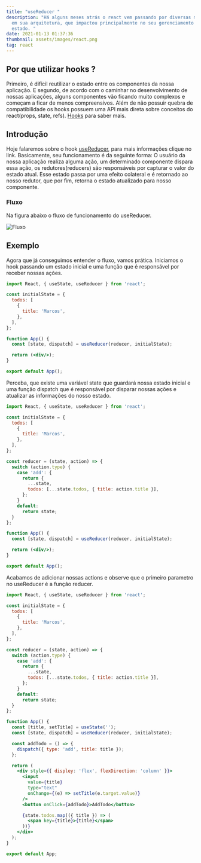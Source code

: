 ```yaml
---
title: "useReducer "
description: "Há alguns meses atrás o react vem passando por diversas melhorias
  em sua arquitetura, que impactou principalmente no seu gerenciamento de
  estado. "
date: 2021-01-13 01:37:36
thumbnail: assets/images/react.png
tag: react
---
```

## Por que utilizar hooks ?

Primeiro, é difícil reutilizar o estado entre os componentes da nossa aplicação. E segundo, de acordo com o caminhar no desenvolvimento de nossas aplicações, alguns componentes vão ficando muito complexos e começam a ficar de menos compreensivos. Além de não possuir quebra de compatibilidade os hooks possuem uma API mais direta sobre conceitos do react(props, state, refs). [Hooks](https://pt-br.reactjs.org/docs/hooks-intro.html#motivation) para saber mais.

## Introdução 

Hoje falaremos sobre o hook [useReducer](https://pt-br.reactjs.org/docs/hooks-reference.html#usereducer), para mais informações clique no link. Basicamente, seu funcionamento é da seguinte forma: O usuário da nossa aplicação realiza alguma ação, um determinado componente dispara essa ação, os redutores(reducers) são responsáveis por capturar o valor do estado atual. Esse estado passa por uma efeito colateral e é retornado ao nosso redutor, que por fim, retorna o estado atualizado para nosso componente. 

### Fluxo

Na figura abaixo o fluxo de funcionamento do useReducer.

![Fluxo](/assets/images/fluxo.png "Fluxo de funcionamento do hook useReducer")

## Exemplo

Agora que já conseguimos entender o fluxo, vamos prática. Iniciamos o hook passando um estado inicial e uma função que é responsável por receber nossas ações.

```jsx
import React, { useState, useReducer } from 'react';

const initialState = {
  todos: [
    {
      title: 'Marcos',
    },
  ],
};

function App() {
  const [state, dispatch] = useReducer(reducer, initialState);

  return (<div/>);
}

export default App();
```

Perceba, que existe uma variável state que guardará nossa estado inicial e uma função dispatch que é responsável por disparar nossas ações e atualizar as informações do nosso estado.

```jsx
import React, { useState, useReducer } from 'react';

const initialState = {
  todos: [
    {
      title: 'Marcos',
    },
  ],
};

const reducer = (state, action) => {
  switch (action.type) {
    case 'add': {
      return {
        ...state,
        todos: [...state.todos, { title: action.title }],
      };
    }
    default:
      return state;
  }
};

function App() {
  const [state, dispatch] = useReducer(reducer, initialState);

  return (<div/>);
}

export default App();
```

Acabamos de adicionar nossas actions e observe que o primeiro parametro no useReducer é a função reducer.

```jsx
import React, { useState, useReducer } from 'react';

const initialState = {
  todos: [
    {
      title: 'Marcos',
    },
  ],
};

const reducer = (state, action) => {
  switch (action.type) {
    case 'add': {
      return {
        ...state,
        todos: [...state.todos, { title: action.title }],
      };
    }
    default:
      return state;
  }
};

function App() {
  const [title, setTitle] = useState('');
  const [state, dispatch] = useReducer(reducer, initialState);

  const addTodo = () => {
    dispatch({ type: 'add', title: title });
  };

  return (
    <div style={{ displey: 'flex', flexDirection: 'column' }}>
      <input
        value={title}
        type="text"
        onChange={(e) => setTitle(e.target.value)}
      />
      <button onClick={addTodo}>AddTodo</button>

      {state.todos.map(({ title }) => (
        <span key={title}>{title}</span>
      ))}
    </div>
  );
}

export default App;
```
